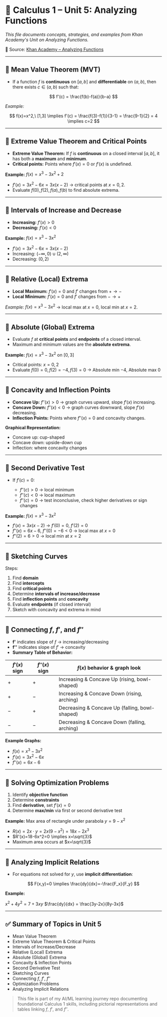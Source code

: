# 📘 Calculus 1 – Unit 5: Analyzing Functions

*This file documents concepts, strategies, and examples from Khan Academy's Unit on Analyzing Functions.*

🔗 Source: [Khan Academy – Analyzing Functions](https://www.khanacademy.org/math/calculus-1/cs1-analyzing-functions)

---

## 📌 Mean Value Theorem (MVT)

* If a function $f$ is **continuous** on $[a,b]$ and **differentiable** on $(a,b)$, then there exists $c \in (a,b)$ such that:

$$
f'(c) = \frac{f(b)-f(a)}{b-a}
$$

*Example:*

$$
f(x)=x^2,\ [1,3] \implies f'(c) = \frac{f(3)-f(1)}{3-1} = \frac{9-1}{2} = 4 \implies c=2
$$

---

## 📌 Extreme Value Theorem and Critical Points

* **Extreme Value Theorem:** If $f$ is **continuous** on a closed interval $[a,b]$, it has both a **maximum** and **minimum**.
* **Critical points:** Points where $f'(x)=0$ or $f'(x)$ is undefined.

**Example:** $f(x) = x^3 - 3x^2 + 2$

* $f'(x) = 3x^2 - 6x = 3x(x-2)$ → critical points at $x=0,2$.
* Evaluate $f(0), f(2), f(a), f(b)$ to find absolute extrema.

---

## 📌 Intervals of Increase and Decrease

* **Increasing:** $f'(x) > 0$
* **Decreasing:** $f'(x) < 0$

**Example:** $f(x) = x^3 - 3x^2$

* $f'(x) = 3x^2 - 6x = 3x(x-2)$
* Increasing: $(-\infty,0)\cup(2,\infty)$
* Decreasing: $(0,2)$

---

## 📌 Relative (Local) Extrema

* **Local Maximum:** $f'(x)=0$ and $f'$ changes from $+ \to -$
* **Local Minimum:** $f'(x)=0$ and $f'$ changes from $- \to +$

*Example:* $f(x)=x^3-3x^2$ → local max at $x=0$, local min at $x=2$.

---

## 📌 Absolute (Global) Extrema

* Evaluate $f$ at **critical points** and **endpoints** of a closed interval.
* Maximum and minimum values are the **absolute extrema**.

**Example:** $f(x)=x^3-3x^2$ on $[0,3]$

* Critical points: $x=0,2$
* Evaluate $f(0)=0, f(2)=-4, f(3)=0$ → Absolute min $-4$, Absolute max $0$

---

## 📌 Concavity and Inflection Points

* **Concave Up:** $f''(x) > 0$ → graph curves upward, slope $f'(x)$ increasing.
* **Concave Down:** $f''(x) < 0$ → graph curves downward, slope $f'(x)$ decreasing.
* **Inflection Points:** Points where $f''(x)=0$ and concavity changes.

**Graphical Representation:**

* Concave up: cup-shaped
* Concave down: upside-down cup
* Inflection: where concavity changes

---

## 📌 Second Derivative Test

* If $f'(c)=0$:

  * $f''(c)>0$ → local minimum
  * $f''(c)<0$ → local maximum
  * $f''(c)=0$ → test inconclusive, check higher derivatives or sign changes

**Example:** $f(x)=x^3-3x^2$

* $f'(x)=3x(x-2)$ → $f'(0)=0$, $f'(2)=0$
* $f''(x)=6x-6$, $f''(0)=-6<0$ → local max at $x=0$
* $f''(2)=6>0$ → local min at $x=2$

---

## 📌 Sketching Curves

Steps:

1. Find **domain**
2. Find **intercepts**
3. Find **critical points**
4. Determine **intervals of increase/decrease**
5. Find **inflection points** and **concavity**
6. Evaluate **endpoints** (if closed interval)
7. Sketch with concavity and extrema in mind

---

## 📌 Connecting $f$, $f'$, and $f''$

* **f'** indicates slope of $f$ → increasing/decreasing
* **f''** indicates slope of $f'$ → concavity
* **Summary Table of Behavior:**  

| $f'(x)$ sign | $f''(x)$ sign | $f(x)$ behavior & graph look                    |
|--------------|--------------|-----------------------------------------------|
| $+$          | $+$          | Increasing & Concave Up (rising, bowl-shaped)  |
| $+$          | $-$          | Increasing & Concave Down (rising, arching)    |
| $-$          | $+$          | Decreasing & Concave Up (falling, bowl-shaped) |
| $-$          | $-$          | Decreasing & Concave Down (falling, arching)   |

**Example Graphs:**  
* $f(x)=x^3-3x^2$  
* $f'(x)=3x^2-6x$  
* $f''(x)=6x-6$

---

## 📌 Solving Optimization Problems

1. Identify **objective function**
2. Determine **constraints**
3. Find **derivative**, set $f'(x)=0$
4. Determine **max/min** via first or second derivative test

**Example:** Max area of rectangle under parabola $y=9-x^2$

* $R(x)=2x \cdot y = 2x(9-x^2) = 18x-2x^3$
* $R'(x)=18-6x^2=0 \implies x=\sqrt{3}$
* Maximum area occurs at $x=\sqrt{3}$

---

## 📌 Analyzing Implicit Relations

* For equations not solved for $y$, use **implicit differentiation**:

$$
F(x,y)=0 \implies \frac{dy}{dx}=-\frac{F_x}{F_y}
$$

**Example:**

$x^2+4y^2=7+3xy$
$\frac{dy}{dx} = \frac{3y-2x}{8y-3x}$

---

## ✅ Summary of Topics in Unit 5

* Mean Value Theorem
* Extreme Value Theorem & Critical Points
* Intervals of Increase/Decrease
* Relative (Local) Extrema
* Absolute (Global) Extrema
* Concavity & Inflection Points
* Second Derivative Test
* Sketching Curves
* Connecting $f$, $f'$, $f''$
* Optimization Problems
* Analyzing Implicit Relations

> This file is part of my AI/ML learning journey repo documenting foundational Calculus 1 skills, including pictorial representations and tables linking $f$, $f'$, and $f''$.

